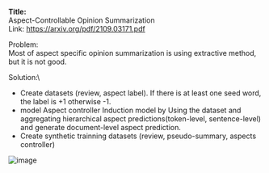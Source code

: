 **Title:**\
Aspect-Controllable Opinion Summarization\
Link: https://arxiv.org/pdf/2109.03171.pdf


Problem:\
Most of aspect specific opinion summarization is using extractive method, but it is not good.

Solution:\
- Create datasets (review, aspect label). If there is at least one seed word, the label is +1 otherwise -1.
- model Aspect controller Induction model by Using the dataset and aggregating hierarchical aspect predictions(token-level, sentence-level) and generate document-level aspect prediction.
- Create synthetic trainning datasets (review, pseudo-summary, aspects controller) 


![image](https://user-images.githubusercontent.com/50447179/156676024-47c82f75-55ab-4dd3-ac7f-b0fc2061c4fb.png)
